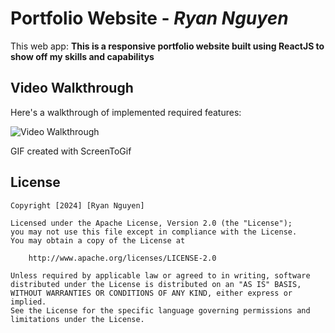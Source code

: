 # Portfolio Website - *Ryan Nguyen*

This web app: **This is a responsive portfolio website built using ReactJS to show off my skills and capabilitys**

## Video Walkthrough

Here's a walkthrough of implemented required features:

<img src='https://i.giphy.com/media/v1.Y2lkPTc5MGI3NjExdGNmNjU5NHcyODUwMjJjcGYwcTZ6NTU1NXl1OWF3ajJ0OTZrZHRxZSZlcD12MV9pbnRlcm5hbF9naWZfYnlfaWQmY3Q9Zw/urLS8xBX3obiHmMwWr/giphy.gif' title='Video Walkthrough' width='' alt='Video Walkthrough' />

<!-- Replace this with whatever GIF tool you used! -->
GIF created with ScreenToGif
<!-- Recommended tools:
[Kap](https://getkap.co/) for macOS
[ScreenToGif](https://www.screentogif.com/) for Windows
[peek](https://github.com/phw/peek) for Linux. -->

## License

    Copyright [2024] [Ryan Nguyen]

    Licensed under the Apache License, Version 2.0 (the "License");
    you may not use this file except in compliance with the License.
    You may obtain a copy of the License at

        http://www.apache.org/licenses/LICENSE-2.0

    Unless required by applicable law or agreed to in writing, software
    distributed under the License is distributed on an "AS IS" BASIS,
    WITHOUT WARRANTIES OR CONDITIONS OF ANY KIND, either express or implied.
    See the License for the specific language governing permissions and
    limitations under the License.


